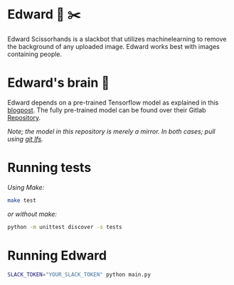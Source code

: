 # Edward 🤖 ✂️

Edward Scissorhands is a slackbot that utilizes machinelearning to remove the background of any uploaded image. Edward works best with images containing people.

# Edward's brain 🧠

Edward depends on a pre-trained Tensorflow model as explained in this [blogpost](https://towardsdatascience.com/background-removal-with-deep-learning-c4f2104b3157). The fully pre-trained model can be found over their Gitlab [Repository](https://gitlab.com/fast-science/background-removal-server/tree/master/webapp/model).

_Note; the model in this repository is merely a mirror. In both cases; pull using [git lfs](https://git-lfs.github.com/)._

# Running tests

_Using Make:_

```bash
make test
```

_or without make:_

```bash
python -m unittest discover -s tests
```

# Running Edward

```bash
SLACK_TOKEN="YOUR_SLACK_TOKEN" python main.py
```
